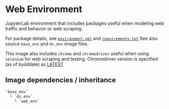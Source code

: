 # Web Environment

JupyterLab environment that includes packages useful when modeling web traffic and behavior or web scraping.

For package details, see [`environment.yml`](./environment.yml) and [`requirements.txt`](./requirements.txt)
See also source `base_env` and `ds_env` image files.

This image also includes `chrome` and `chromedriver` useful when using `selenium` for web scraping and testing.
Chromedriver version is specified (as of builddate) as [LATEST](https://chromedriver.chromium.org/downloads/version-selection)

## Image dependencies / inheritance

```txt
`base_env`
  └ `ds_env`
    └ `web_env`
```
